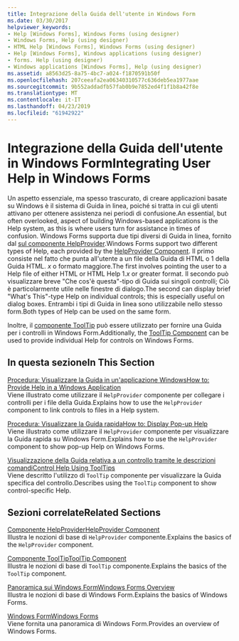```yaml
---
title: Integrazione della Guida dell'utente in Windows Form
ms.date: 03/30/2017
helpviewer_keywords:
- Help [Windows Forms], Windows Forms (using designer)
- Windows Forms, Help (using designer)
- HTML Help [Windows Forms], Windows Forms (using designer)
- Help [Windows Forms], Windows applications (using designer)
- forms. Help (using designer)
- Windows applications [Windows Forms], Help (using designer)
ms.assetid: a8563d25-8a75-4bc7-a024-f1870591b50f
ms.openlocfilehash: 207ceeafa2ea06340310577c636deb5ea1977aae
ms.sourcegitcommit: 9b552addadfb57fab0b9e7852ed4f1f1b8a42f8e
ms.translationtype: MT
ms.contentlocale: it-IT
ms.lasthandoff: 04/23/2019
ms.locfileid: "61942922"
---
```

# <a name="integrating-user-help-in-windows-forms"></a><span data-ttu-id="98762-102">Integrazione della Guida dell'utente in Windows Form</span><span class="sxs-lookup"><span data-stu-id="98762-102">Integrating User Help in Windows Forms</span></span>
<span data-ttu-id="98762-103">Un aspetto essenziale, ma spesso trascurato, di creare applicazioni basate su Windows è il sistema di Guida in linea, poiché si tratta in cui gli utenti attivano per ottenere assistenza nei periodi di confusione.</span><span class="sxs-lookup"><span data-stu-id="98762-103">An essential, but often overlooked, aspect of building Windows-based applications is the Help system, as this is where users turn for assistance in times of confusion.</span></span> <span data-ttu-id="98762-104">Windows Forms supporta due tipi diversi di Guida in linea, fornito dal [sul componente HelpProvider](../controls/helpprovider-component-windows-forms.md).</span><span class="sxs-lookup"><span data-stu-id="98762-104">Windows Forms support two different types of Help, each provided by the [HelpProvider Component](../controls/helpprovider-component-windows-forms.md).</span></span> <span data-ttu-id="98762-105">Il primo consiste nel fatto che punta all'utente a un file della Guida di HTML o 1 della Guida HTML. *x* o formato maggiore.</span><span class="sxs-lookup"><span data-stu-id="98762-105">The first involves pointing the user to a Help file of either HTML or HTML Help 1.*x* or greater format.</span></span> <span data-ttu-id="98762-106">Il secondo può visualizzare breve "Che cos'è questa"-tipo di Guida sui singoli controlli; Ciò è particolarmente utile nelle finestre di dialogo.</span><span class="sxs-lookup"><span data-stu-id="98762-106">The second can display brief "What's This"-type Help on individual controls; this is especially useful on dialog boxes.</span></span> <span data-ttu-id="98762-107">Entrambi i tipi di Guida in linea sono utilizzabile nello stesso form.</span><span class="sxs-lookup"><span data-stu-id="98762-107">Both types of Help can be used on the same form.</span></span>  
  
 <span data-ttu-id="98762-108">Inoltre, il [componente ToolTip](../controls/tooltip-component-windows-forms.md) può essere utilizzato per fornire una Guida per i controlli in Windows Form.</span><span class="sxs-lookup"><span data-stu-id="98762-108">Additionally, the [ToolTip Component](../controls/tooltip-component-windows-forms.md) can be used to provide individual Help for controls on Windows Forms.</span></span>  
  
## <a name="in-this-section"></a><span data-ttu-id="98762-109">In questa sezione</span><span class="sxs-lookup"><span data-stu-id="98762-109">In This Section</span></span>  
 [<span data-ttu-id="98762-110">Procedura: Visualizzare la Guida in un'applicazione Windows</span><span class="sxs-lookup"><span data-stu-id="98762-110">How to: Provide Help in a Windows Application</span></span>](how-to-provide-help-in-a-windows-application.md)  
 <span data-ttu-id="98762-111">Viene illustrato come utilizzare il `HelpProvider` componente per collegare i controlli per i file della Guida.</span><span class="sxs-lookup"><span data-stu-id="98762-111">Explains how to use the `HelpProvider` component to link controls to files in a Help system.</span></span>  
  
 [<span data-ttu-id="98762-112">Procedura: Visualizzare la Guida rapida</span><span class="sxs-lookup"><span data-stu-id="98762-112">How to: Display Pop-up Help</span></span>](how-to-display-pop-up-help.md)  
 <span data-ttu-id="98762-113">Viene illustrato come utilizzare il `HelpProvider` componente per visualizzare la Guida rapida su Windows Form.</span><span class="sxs-lookup"><span data-stu-id="98762-113">Explains how to use the `HelpProvider` component to show pop-up Help on Windows Forms.</span></span>  
  
 [<span data-ttu-id="98762-114">Visualizzazione della Guida relativa a un controllo tramite le descrizioni comandi</span><span class="sxs-lookup"><span data-stu-id="98762-114">Control Help Using ToolTips</span></span>](control-help-using-tooltips.md)  
 <span data-ttu-id="98762-115">Viene descritto l'utilizzo di `ToolTip` componente per visualizzare la Guida specifica del controllo.</span><span class="sxs-lookup"><span data-stu-id="98762-115">Describes using the `ToolTip` component to show control-specific Help.</span></span>  
  
## <a name="related-sections"></a><span data-ttu-id="98762-116">Sezioni correlate</span><span class="sxs-lookup"><span data-stu-id="98762-116">Related Sections</span></span>  
 [<span data-ttu-id="98762-117">Componente HelpProvider</span><span class="sxs-lookup"><span data-stu-id="98762-117">HelpProvider Component</span></span>](../controls/helpprovider-component-windows-forms.md)  
 <span data-ttu-id="98762-118">Illustra le nozioni di base di `HelpProvider` componente.</span><span class="sxs-lookup"><span data-stu-id="98762-118">Explains the basics of the `HelpProvider` component.</span></span>  
  
 [<span data-ttu-id="98762-119">Componente ToolTip</span><span class="sxs-lookup"><span data-stu-id="98762-119">ToolTip Component</span></span>](../controls/tooltip-component-windows-forms.md)  
 <span data-ttu-id="98762-120">Illustra le nozioni di base di `ToolTip` componente.</span><span class="sxs-lookup"><span data-stu-id="98762-120">Explains the basics of the `ToolTip` component.</span></span>  
  
 [<span data-ttu-id="98762-121">Panoramica sui Windows Form</span><span class="sxs-lookup"><span data-stu-id="98762-121">Windows Forms Overview</span></span>](../windows-forms-overview.md)  
 <span data-ttu-id="98762-122">Illustra le nozioni di base di Windows Form.</span><span class="sxs-lookup"><span data-stu-id="98762-122">Explains the basics of Windows Forms.</span></span>  
  
 [<span data-ttu-id="98762-123">Windows Form</span><span class="sxs-lookup"><span data-stu-id="98762-123">Windows Forms</span></span>](../index.md)  
 <span data-ttu-id="98762-124">Viene fornita una panoramica di Windows Form.</span><span class="sxs-lookup"><span data-stu-id="98762-124">Provides an overview of Windows Forms.</span></span>
